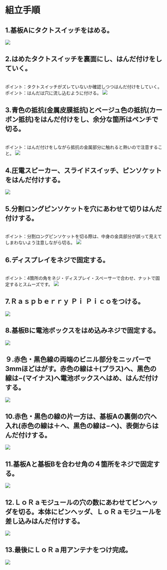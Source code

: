 # 組立手順

## 1.基板Aにタクトスイッチをはめる。
![](./img/build001.png)

## 2.はめたタクトスイッチを裏面にし、はんだ付けをしていく。
<br>ポイント：タクトスイッチがズレていないか確認しつつはんだ付けをしていく。<br>ポイント：はんだは穴に流し込むように付ける。
![](./img/build002.png)

## 3.青色の抵抗(金属皮膜抵抗)とベージュ色の抵抗(カーボン抵抗)をはんだ付けをし、余分な箇所はペンチで切る。
<br>ポイント：はんだ付けをしながら抵抗の金属部分に触れると熱いので注意すること。
![](./img/build003.png)

## 4.圧電スピーカー、スライドスイッチ、ピンソケットをはんだ付けする。
![](./img/build004.png)

## 5.分割ロングピンソケットを穴にあわせて切りはんだ付けする。
<br>ポイント：分割ロングピンソケットを切る際は、中身の金具部分が誤って見えてしまわないよう注意しながら切る。
![](./img/build005.png)

## 6.ディスプレイをネジで固定する。
<br>ポイント：4箇所の角をネジ・ディスプレイ・スペーサーで合わせ、ナットで固定するとスムーズです。
![](./img/build006.png)

## 7.Ｒａｓｐｂｅｒｒｙ Ｐｉ Ｐｉｃｏをつける。　
![](./img/build007.png)

## 8.基板Bに電池ボックスをはめ込みネジで固定する。
![](./img/build008.png)

## ９.赤色・黒色線の両端のビニル部分をニッパーで3mmほどはがす。赤色の線は＋(プラス)へ、黒色の線は−(マイナス)へ電池ボックスへはめ、はんだ付けする。
![](./img/build009.png)

## 10.赤色・黒色の線の片一方は、基板Aの裏側の穴へ入れ(赤色の線は＋へ、黒色の線は−へ)、表側からはんだ付けする。
![](./img/build010.png)

## 11.基板Aと基板Bを合わせ角の４箇所をネジで固定する。
![](./img/build011.png)

## 12.ＬｏＲａモジュールの穴の数にあわせてピンヘッダを切る。本体にピンヘッダ、ＬｏＲａモジュールを差し込みはんだ付けする。
![](./img/build012.png)

## 13.最後にＬｏＲａ用アンテナをつけ完成。
![](./img/build013.png)
